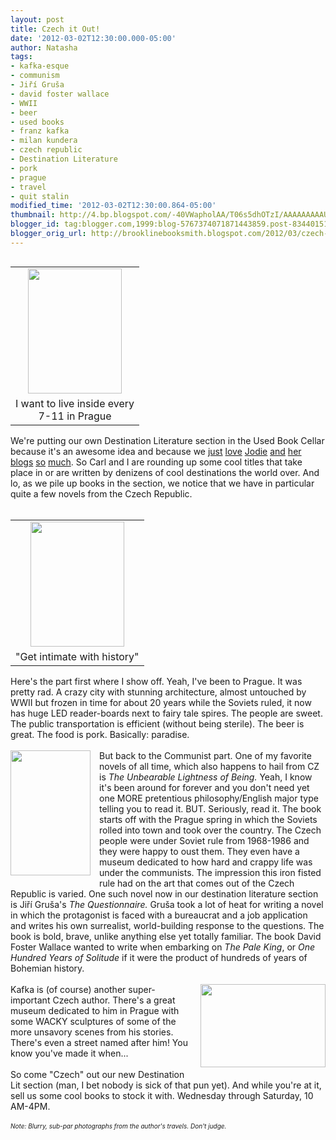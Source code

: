 ```yaml
---
layout: post
title: Czech it Out!
date: '2012-03-02T12:30:00.000-05:00'
author: Natasha
tags:
- kafka-esque
- communism
- Jiří Gruša
- david foster wallace
- WWII
- beer
- used books
- franz kafka
- milan kundera
- czech republic
- Destination Literature
- pork
- prague
- travel
- quit stalin
modified_time: '2012-03-02T12:30:00.864-05:00'
thumbnail: http://4.bp.blogspot.com/-40VWapholAA/T06s5dhOTzI/AAAAAAAAAU8/ocXeN6hLxnU/s72-c/279923_10150329209395520_716350519_9727410_5319730_o.jpg
blogger_id: tag:blogger.com,1999:blog-5767374071871443859.post-8344015144556197588
blogger_orig_url: http://brooklinebooksmith.blogspot.com/2012/03/czech-it-out.html
---
```


<table cellpadding="0" cellspacing="0" class="tr-caption-container" style="float: left; margin-right: 1em; text-align: left;"><tbody><tr><td style="text-align: center;"><a href="http://4.bp.blogspot.com/-40VWapholAA/T06s5dhOTzI/AAAAAAAAAU8/ocXeN6hLxnU/s1600/279923_10150329209395520_716350519_9727410_5319730_o.jpg" imageanchor="1" style="clear: left; margin-bottom: 1em; margin-left: auto; margin-right: auto;"><img border="0" height="200" src="http://4.bp.blogspot.com/-40VWapholAA/T06s5dhOTzI/AAAAAAAAAU8/ocXeN6hLxnU/s200/279923_10150329209395520_716350519_9727410_5319730_o.jpg" width="150" /></a></td></tr><tr><td class="tr-caption" style="text-align: center;">I want to live inside every <br />7-11&nbsp;in Prague</td></tr></tbody></table>We're putting our own Destination Literature section in the Used Book Cellar because it's an awesome idea and because we <a href="http://brooklinebooksmith.blogspot.com/2012/02/destination-new-york-city.html">just</a> <a href="http://brooklinebooksmith.blogspot.com/2012/01/destinaton-walden-pond.html">love</a> <a href="http://brooklinebooksmith.blogspot.com/2012/01/destination-east-anglia.html">Jodie</a> <a href="http://brooklinebooksmith.blogspot.com/2012/01/destination-florence.html">and</a> <a href="http://brooklinebooksmith.blogspot.com/2011/11/destination-morocco.html">her</a> <a href="http://brooklinebooksmith.blogspot.com/2011/10/destination-eastern-europe.html">blogs</a> <a href="http://brooklinebooksmith.blogspot.com/2011/12/destination-darkest-night-of-year.html">so</a> <a href="http://brooklinebooksmith.blogspot.com/2011/11/destination-white-whale.html">much</a>. So Carl and I are rounding up some cool titles that take place in or are written by denizens of cool destinations the world over. And lo, as we pile up books in the section, we notice that we have in particular quite a few novels from the Czech Republic.<br /><br /><table cellpadding="0" cellspacing="0" class="tr-caption-container" style="float: right; margin-left: 1em; text-align: right;"><tbody><tr><td style="text-align: center;"><a href="http://4.bp.blogspot.com/-85mgBRKR-5A/T06sqJehr8I/AAAAAAAAAUk/Xpu7UFfuAi4/s1600/277711_10150329209810520_716350519_9727418_5876002_o.jpg" imageanchor="1" style="clear: right; margin-bottom: 1em; margin-left: auto; margin-right: auto;"><img border="0" height="200" src="http://4.bp.blogspot.com/-85mgBRKR-5A/T06sqJehr8I/AAAAAAAAAUk/Xpu7UFfuAi4/s200/277711_10150329209810520_716350519_9727418_5876002_o.jpg" width="150" /></a></td></tr><tr><td class="tr-caption" style="text-align: center;">"Get intimate with history"</td></tr></tbody></table>Here's the part first where I show off. Yeah, I've been to Prague. It was pretty rad. A crazy city with stunning architecture, almost untouched by WWII but frozen in time for about 20 years while the Soviets ruled, it now has huge LED&nbsp;reader-boards&nbsp;next to fairy tale spires. The people are sweet. The public transportation is efficient (without being sterile). The beer is great. The food is pork. Basically: paradise.<br /><br /><a href="http://2.bp.blogspot.com/-r-agiDQYivc/T06x_3LuXJI/AAAAAAAAAVE/ub0y7mq37wg/s1600/Questionnaire.jpg" imageanchor="1" style="clear: left; float: left; margin-bottom: 1em; margin-right: 1em;"><img border="0" height="200" src="http://2.bp.blogspot.com/-r-agiDQYivc/T06x_3LuXJI/AAAAAAAAAVE/ub0y7mq37wg/s200/Questionnaire.jpg" width="128" /></a>But back to the Communist part. One of my favorite novels of all time, which also happens to hail from CZ is <i>The Unbearable Lightness of Being.</i>&nbsp;Yeah, I know it's been around for forever and you don't need yet one MORE pretentious philosophy/English major type telling you to read it. BUT. Seriously, read it. The book starts off with the Prague spring in which the Soviets rolled into town and took over the country. The Czech people were under Soviet rule from 1968-1986 and they were happy to oust them. They even have a museum dedicated to how hard and crappy life was under the communists. The impression this iron fisted rule had on the art that comes out of the Czech Republic is varied. One such novel now in our destination literature section is Ji<span style="background-color: white;">ř</span>í Gruša's <i>The Questionnaire.</i>&nbsp;Gruša took a lot of heat for writing a novel in which the protagonist is faced with a bureaucrat and a job application and writes his own surrealist, world-building response to the questions. The book is bold, brave, unlike anything else yet totally familiar. The book David Foster Wallace wanted to write when embarking on <i>The Pale King</i>, or <i>One Hundred Years of Solitude</i>&nbsp;if it were the product of hundreds of years of Bohemian history.<br /><br /><div class="separator" style="clear: both; text-align: center;"><a href="http://1.bp.blogspot.com/-EGtuSYCVjQ8/T06spHNFqKI/AAAAAAAAAUc/Adh2gHeTN24/s1600/285807_10150329209625520_1525197_o.jpg" imageanchor="1" style="clear: right; float: right; margin-bottom: 1em; margin-left: 1em;"><img border="0" height="133" src="http://1.bp.blogspot.com/-EGtuSYCVjQ8/T06spHNFqKI/AAAAAAAAAUc/Adh2gHeTN24/s200/285807_10150329209625520_1525197_o.jpg" width="200" /></a></div>Kafka is (of course) another super-important Czech author. There's a great museum dedicated to him in Prague with some WACKY sculptures of some of the more unsavory scenes from his stories. There's even a street named after him! You know you've made it when...<br /><br />So come "Czech" out our new Destination Lit section (man, I bet nobody is sick of that pun yet). And while you're at it, sell us some cool books to stock it with. Wednesday through Saturday, 10 AM-4PM.<br /><br /><i><span style="font-size: x-small;">Note: Blurry, sub-par photographs from the author's travels. Don't judge.</span></i>